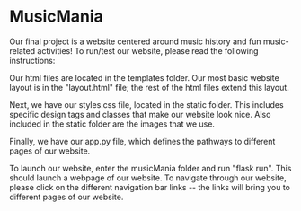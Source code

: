 # MusicMania
Our final project is a website centered around music history and fun music-related activities! To run/test our website, please read the following instructions:

Our html files are located in the templates folder. Our most basic website layout is in the "layout.html" file; the rest of the html files extend this layout. 

Next, we have our styles.css file, located in the static folder. This includes specific design tags and classes that make our website look nice. Also included in the static folder are the images that we use.

Finally, we have our app.py file, which defines the pathways to different pages of our website.

To launch our website, enter the musicMania folder and run "flask run". This should launch a webpage of our website. To navigate through our website, please click on the different navigation bar links -- the links will bring you to different pages of our website.
